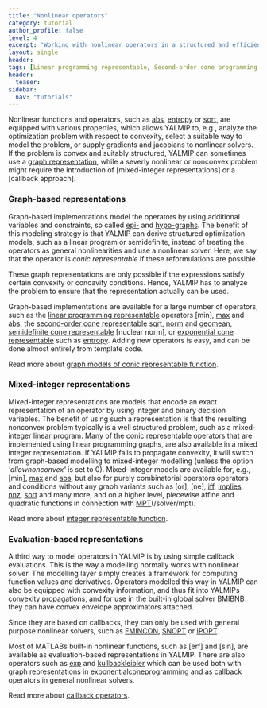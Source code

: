 ```yaml
---
title: "Nonlinear operators"
category: tutorial
author_profile: false
level: 4
excerpt: "Working with nonlinear operators in a structured and efficient fashion"
layout: single
header:
tags: [Linear programming representable, Second-order cone programming representable, Semidefinite programming representable, Integer programming representable, Exponential cone programming representable]
header:
  teaser:
sidebar:
  nav: "tutorials"
---
```


Nonlinear functions and operators, such as [abs](/command/abs), [entropy](/command/entropy) or [sort](/command/sort), are equipped with various properties, which allows YALMIP to, e.g., analyze the optimization problem with respect to convexity, select a suitable way to model the problem, or supply gradients and jacobians to nonlinear solvers. If the problem is convex and suitably structured, YALMIP can sometimes use a [graph representation](/tutorial/nonlinearoperatorsgraphs), while a severly nonlinear or nonconvex problem might require the introduction of [mixed-integer representations] or a [callback approach].

### Graph-based representations

Graph-based implementations model the operators by using additional variables and constraints, so called [epi-](http://en.wikipedia.org/wiki/Epigraph_%28mathematics%29) and [hypo-graphs](http://en.wikipedia.org/wiki/Hypograph_%28mathematics%29). The benefit of this modeling strategy is that YALMIP can derive structured optimization models, such as a linear program or semidefinite, instead of treating the operators as general nonlinearities and use a nonlinear solver. Here, we say that the operator is *conic representable* if these reformulations are possible.

These graph representations are only possible if the expressions satisfy certain convexity or concavity conditions. Hence, YALMIP has to analyze the problem to ensure that the representation actually can be used.

Graph-based implementations are available for a large number of operators, such as the [linear programming representable](/tags/#linear-programming-representable) operators  [min], [max](/command/max) and [abs](/command/abs), the [second-order cone representable](/tags/#second-order-cone-programming-representable)  [sqrt](/command/sqrt), [norm](/command/norm) and [geomean](/command/geomean), [semidefinite cone representable](/tags/#semidefinite-programming-representable) [nuclear norm], or [exponential cone representable](/tags/#exponential-programming-representable) such as [entropy](/command/entropy). Adding new operators is easy, and can be done almost entirely from template code.

Read more about [graph models of conic representable function](/tutorial/nonlinearoperatorsgraphs).

### Mixed-integer representations

Mixed-integer representations are models that encode an exact representation of an operator by using integer and binary decision variables. The benefit of using such a representation is that the resulting nonconvex problem typically is a well structured problem, such as a mixed-integer linear program. Many of the conic representable operators that are implemented using linear programming graphs, are also available in a mixed integer representation. If YALMIP fails to propagate convexity, it will switch from graph-based modelling to mixed-integer modelling (unless the option *'allownonconvex'* is set to 0). Mixed-integer models are available for, e.g., [min], [max](/command/max) and [abs](/command/abs), but also for purely combinatorial operators operators and conditions without any graph variants such as [or], [ne], [iff](/command/iff), [implies](/command/implies), [nnz](/command/nnz), [sort](/command/sort) and many more, and on a higher level, piecewise affine and quadratic functions in connection with [MPT](/solver/mpt)(/solver/mpt).

Read more about [integer representable function](/tutorial/nonlinearoperatorsmixedinteger).

### Evaluation-based representations

A third way to model operators in YALMIP is by using simple callback evaluations. This is the way a modelling normally works with nonlinear solver. The modelling layer simply creates a framework for computing function values and derivatives. Operators modelled this way in YALMIP can also be equipped with convexity information, and thus fit into YALMIPs convexity propagations, and for use in the built-in global solver [BMIBNB](/solver/bmibnb) they can have convex envelope approximators attached.

Since they are based on callbacks, they can only be used with general purpose nonlinear solvers, such as [FMINCON](/solver/fmincon), [SNOPT](/solver/snopt) or [IPOPT](/solver/ipopt). 

Most of MATLABs built-in nonlinear functions, such as [erf] and [sin], are available as evaluation-based representations in YALMIP. There are also operators such as [exp](/command/exp) and [kullbackleibler](/command/kullbackleibler) which can be used both with graph representations in [exponentialconeprogramming](/tutorial/exponentialconeprogramming) and as callback operators in general nonlinear solvers.

Read more about [callback operators](/tutorial/nonlinearoperatorscallback).
